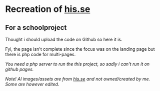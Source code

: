 # Recreation of [his.se](https://his.se/)
## For a schoolproject

Thought i should upload the code on Github so here it is.

Fyi, the page isn't complete since the focus was on the landing page but there is php code for multi-pages.

*You need a php server to run the this project, so sadly i can't run it on github pages.*

*Note! Al images/assets are from [his.se](https://his.se/) and not owned/created by me. Some are however edited.*
